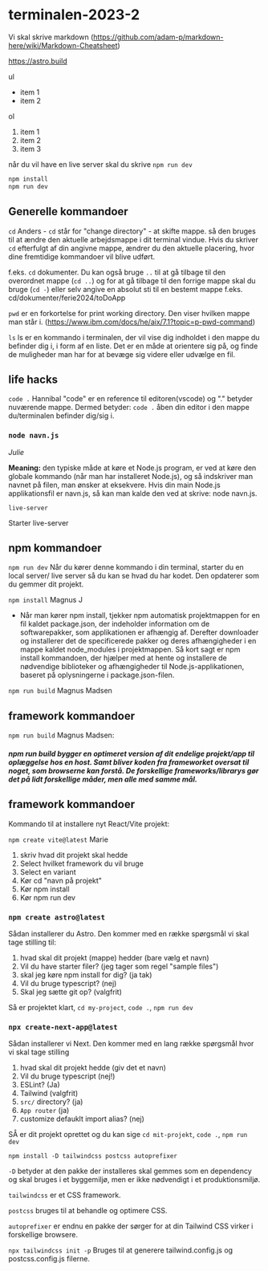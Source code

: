 
# terminalen-2023-2

Vi skal skrive markdown (https://github.com/adam-p/markdown-here/wiki/Markdown-Cheatsheet)

https://astro.build

ul

- item 1
- item 2

ol

1. item 1
2. item 2
3. item 3

når du vil have en live server skal du skrive `npm run dev`

```bash
npm install
npm run dev
```

## Generelle kommandoer


`cd` Anders - `cd` står for "change directory" - at skifte mappe. så den bruges til at ændre den aktuelle arbejdsmappe i dit terminal vindue. Hvis du skriver `cd` efterfulgt af din angivne mappe, ændrer du den aktuelle placering, hvor dine fremtidige kommandoer vil blive udført.

f.eks. `cd` dokumenter. Du kan også bruge `..` til at gå tilbage til den overordnet
mappe (`cd ..`) og for at gå tilbage til den forrige mappe skal du bruge (`cd -`) eller selv angive en absolut sti til en
bestemt mappe f.eks. cd/dokumenter/ferie2024/toDoApp

`pwd` er en forkortelse for print working directory. Den viser hvilken mappe man står i. (https://www.ibm.com/docs/he/aix/7.1?topic=p-pwd-command)

`ls`
ls er en kommando i terminalen, der vil vise dig indholdet i den mappe du befinder dig i, i form af en liste.
Det er en måde at orientere sig på, og finde de muligheder man har for at bevæge sig videre eller udvælge en fil.

## life hacks

`code .` Hannibal
"code" er en reference til editoren(vscode) og "." betyder nuværende mappe. Dermed betyder: `code .` åben din editor i den mappe du/terminalen befinder dig/sig i. 

### `node navn.js`
_Julie_

**Meaning:** den typiske måde at køre et Node.js program, er ved at køre den globale kommando (når man har installeret Node.js), og så indskriver man navnet på filen, man ønsker at eksekvere.
Hvis din main Node.js applikationsfil er navn.js, så kan man kalde den ved at skrive: node navn.js.


`live-server`

Starter live-server

## npm kommandoer

`npm run dev` 
Når du kører denne kommando i din terminal, starter du en local server/ live server så du kan se hvad du har kodet. Den opdaterer som du gemmer dit projekt.

`npm install` Magnus J


- Når man kører npm install, tjekker npm automatisk projektmappen for en fil kaldet package.json, der indeholder information om de softwarepakker, som applikationen er afhængig af. Derefter downloader og installerer det de specificerede pakker og deres afhængigheder i en mappe kaldet node_modules i projektmappen.
  Så kort sagt er npm install kommandoen, der hjælper med at hente og installere de nødvendige biblioteker og afhængigheder til Node.js-applikationen, baseret på oplysningerne i package.json-filen.

`npm run build` Magnus Madsen

## framework kommandoer

`npm run build` Magnus Madsen: 
##### npm run build bygger en optimeret version af dit endelige projekt/app til oplæggelse hos en host. Samt bliver koden fra frameworket oversat til noget, som browserne kan forstå. De forskellige frameworks/librarys gør det på lidt forskellige måder, men alle med samme mål. 

## framework kommandoer
Kommando til at installere nyt React/Vite projekt:

`npm create vite@latest`  Marie

1. skriv hvad dit projekt skal hedde
2. Select hvilket framework du vil bruge
3. Select en variant
4. Kør cd "navn på projekt"
5. Kør npm install
6. Kør npm run dev

### `npm create astro@latest` 

Sådan installerer du Astro.
Den kommer med en række spørgsmål vi skal tage stilling til:
1. hvad skal dit projekt (mappe) hedder (bare vælg et navn)
2. Vil du have starter filer? (jeg tager som regel "sample files")
3. skal jeg køre npm install for dig? (ja tak)
4. Vil du bruge typescript? (nej)
5. Skal jeg sætte git op? (valgfrit)

Så er projektet klart, `cd my-project`, `code .`, `npm run dev`


### `npx create-next-app@latest`

Sådan installerer vi Next. Den kommer med en lang række spørgsmål hvor vi skal tage stilling
1. hvad skal dit projekt hedde (giv det et navn)
2. Vil du bruge typescript (nej!)
3. ESLint? (Ja)
4. Tailwind (valgfrit)
5. `src/` directory? (ja)
6. `App router` (ja)
7. customize defauklt import alias? (nej)

SÅ er dit projekt oprettet og du kan sige
`cd mit-projekt`, `code .`, `npm run dev`


`npm install -D tailwindcss postcss autoprefixer`


`-D` betyder at den pakke der installeres skal gemmes som en dependency og skal bruges i et byggemiljø, men er ikke nødvendigt i et produktionsmiljø.

`tailwindcss` er et CSS framework.

`postcss` bruges til at behandle og optimere CSS.

`autoprefixer` er endnu en pakke der sørger for at din Tailwind CSS virker i forskellige browsere.


`npx tailwindcss init -p`
 Bruges til at generere tailwind.config.js og postcss.config.js filerne.
